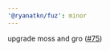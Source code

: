 ```yaml
---
'@ryanatkn/fuz': minor
---
```


upgrade moss and gro ([#75](https://github.com/ryanatkn/fuz/pull/75))
